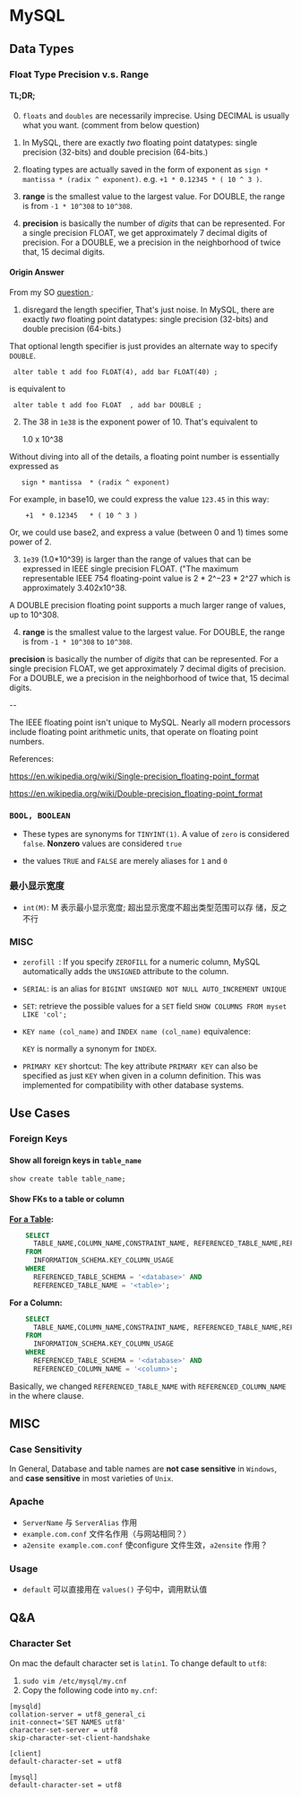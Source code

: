 # MySQL #

## Data Types ##

### Float Type Precision v.s. Range ###

#### TL;DR; ####

0. `floats` and `doubles` are necessarily imprecise. Using
   DECIMAL is usually what you want. (comment from below question)

1. In MySQL, there are exactly *two* floating point datatypes:
single precision (32-bits) and double precision (64-bits.)

2. floating types are actually saved in the form of exponent as
   `sign * mantissa * (radix ^ exponent)`. e.g. `+1 * 0.12345 * (
   10 ^ 3 )`.

3. **range** is the smallest value to the largest value. For
   DOUBLE, the range is from `-1 * 10^308` to `10^308`.

4. **precision** is basically the number of *digits* that can be
   represented. For a single precision FLOAT, we get
   approximately 7 decimal digits of precision. For a DOUBLE, we
   a precision in the neighborhood of twice that, 15 decimal
   digits.


#### Origin Answer ####

From my
SO [ question ](https://stackoverflow.com/a/44339941/4062451):

1) disregard the length specifier, That's just noise. In MySQL,
there are exactly *two* floating point datatypes: single
precision (32-bits) and double precision (64-bits.)

That optional length specifier is just provides an alternate way
to specify `DOUBLE`.

     alter table t add foo FLOAT(4), add bar FLOAT(40) ;

is equivalent to

     alter table t add foo FLOAT  , add bar DOUBLE ; 

2) The 38 in  `1e38`  is the exponent power of 10. That's equivalent to 

    1.0 x 10^38
 
Without diving into all of the details, a floating point number is essentially expressed as 

       sign * mantissa  * (radix ^ exponent)

For example, in base10, we could express the value `123.45` in this way:  

        +1  * 0.12345   * ( 10 ^ 3 )

Or, we could use base2, and express a value (between 0 and 1) times some power of 2.   


3)  `1e39` (1.0*10^39) is larger than the range of values that can be expressed in IEEE single precision FLOAT. ("The maximum representable IEEE 754 floating-point value is 2 * 2^−23 * 2^27  which is approximately 3.402x10^38.

A DOUBLE precision floating point supports a much larger range of values, up to 10^308.

4) **range** is the smallest value to the largest value.  For DOUBLE, the range is from `-1 * 10^308`  to `10^308`.

**precision** is basically the number of *digits* that can be represented.  For a single precision FLOAT, we get approximately 7 decimal digits of precision. For a DOUBLE, we a precision in the neighborhood of twice that, 15 decimal digits.

--

The IEEE floating point isn't unique to MySQL. Nearly all modern processors include floating point arithmetic units, that operate on floating point numbers. 

References:

https://en.wikipedia.org/wiki/Single-precision_floating-point_format  

https://en.wikipedia.org/wiki/Double-precision_floating-point_format  


### `BOOL, BOOLEAN` ###

- These types are synonyms for `TINYINT(1)`. A value of `zero` is
  considered `false`. **Nonzero** values are considered `true`
  
- the values `TRUE` and `FALSE` are merely aliases for `1` and `0`

### 最小显示宽度 ###

- `int(M)`: M 表示最小显示宽度; 超出显示宽度不超出类型范围可以存
  储，反之不行

### MISC ###

- `zerofill `: If you specify `ZEROFILL` for a numeric column,
  MySQL automatically adds the `UNSIGNED` attribute to the
  column.

- `SERIAL`: is an alias for `BIGINT UNSIGNED NOT NULL
  AUTO_INCREMENT UNIQUE`

- `SET`: retrieve the possible values for a `SET` field `SHOW
  COLUMNS FROM myset LIKE 'col';`

- `KEY name (col_name)` and `INDEX name (col_name)` equivalence:

  `KEY` is normally a synonym for `INDEX`. 

- `PRIMARY KEY` shortcut: The key attribute `PRIMARY KEY` can
  also be specified as just `KEY` when given in a column
  definition. This was implemented for compatibility with other
  database systems.


## Use Cases ##


### Foreign Keys ###

#### Show all foreign keys in `table_name` ####

`show create table table_name;`

#### Show FKs to a table or column ####

**[For a Table](https://stackoverflow.com/questions/201621/how-do-i-see-all-foreign-keys-to-a-table-or-column/201678#201678):**

``` sql
    SELECT 
      TABLE_NAME,COLUMN_NAME,CONSTRAINT_NAME, REFERENCED_TABLE_NAME,REFERENCED_COLUMN_NAME
    FROM
      INFORMATION_SCHEMA.KEY_COLUMN_USAGE
    WHERE
      REFERENCED_TABLE_SCHEMA = '<database>' AND
      REFERENCED_TABLE_NAME = '<table>';
```

**For a Column:**

``` sql
    SELECT 
      TABLE_NAME,COLUMN_NAME,CONSTRAINT_NAME, REFERENCED_TABLE_NAME,REFERENCED_COLUMN_NAME
    FROM
      INFORMATION_SCHEMA.KEY_COLUMN_USAGE
    WHERE
      REFERENCED_TABLE_SCHEMA = '<database>' AND
      REFERENCED_COLUMN_NAME = '<column>';
```

Basically, we changed `REFERENCED_TABLE_NAME` with
`REFERENCED_COLUMN_NAME` in the where clause.


## MISC ##

### Case Sensitivity ###

In General, Database and table names are **not case sensitive** in
`Windows`, and **case sensitive** in most varieties of `Unix`.


### Apache ###

- `ServerName` 与 `ServerAlias` 作用
- `example.com.conf` 文件名作用（与网站相同？）
- `a2ensite example.com.conf` 使configure 文件生效，`a2ensite` 作用？


### Usage ###

- `default` 可以直接用在 `values()` 子句中，调用默认值












## Q&A ##

### Character Set ###

On mac the default character set is `latin1`. To change default
to `utf8`:

1. `sudo vim /etc/mysql/my.cnf`
2. Copy the following code into `my.cnf`:

  ```
  [mysqld]
  collation-server = utf8_general_ci
  init-connect='SET NAMES utf8'
  character-set-server = utf8
  skip-character-set-client-handshake

  [client]
  default-character-set = utf8

  [mysql]
  default-character-set = utf8
  ```

 













